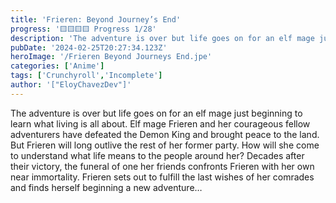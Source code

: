 ```yaml
---
title: 'Frieren: Beyond Journey’s End'
progress: '🟨🟨🟨🟨 Progress 1/28'
description: 'The adventure is over but life goes on for an elf mage just beginning to learn what living is all about.'
pubDate: '2024-02-25T20:27:34.123Z'
heroImage: '/Frieren Beyond Journeys End.jpe'
categories: ['Anime']
tags: ['Crunchyroll','Incomplete']
author: '["EloyChavezDev"]'
---
```

The adventure is over but life goes on for an elf mage just beginning to learn what living is all about. Elf mage Frieren and her courageous fellow adventurers have defeated the Demon King and brought peace to the land. But Frieren will long outlive the rest of her former party. How will she come to understand what life means to the people around her? Decades after their victory, the funeral of one her friends confronts Frieren with her own near immortality. Frieren sets out to fulfill the last wishes of her comrades and finds herself beginning a new adventure…